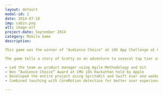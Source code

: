 ```yaml
---
layout: default
modal-id: 1
date: 2014-07-18
img: cabin.png
alt: image-alt
project-date: September 2014
category: Mobile Game
description:

This game was the winner of "Audience Choice" at iOS App Challenge at CMU. iOS App Challenge at CMU was hold by Apple Inc. between September 25 - 29 at Carnegie Mellon University.

The game tells a story of Scotty on an adventure to several top tier schools around the country. What inspired us is our passion for our university and our love for Scotty. The game is more oriented to members of the CMU community. However, anyone that loves having fun should give it a try. There are three key features we are very proud of. 1) Motion control. Scotty goes the direction which the user tilt the device toward. 2) One-click share. The user can share their feelings about our app with his or her friends on social websites, without even leave our Game. It takes only a simple tap on the screen. 3) Physical engine. The collision and aviation system is built on real physical world, which makes more sense for users.

- Led the team as product manager using Agile Methodology and Git
- Won “Audience Choice” Award at CMU iOS Hackathon hold by Apple
- Developed the entire project using SpriteKit and Swift over one weekend
- Combined touching with CoreMotion detection for better user experience

---
```

